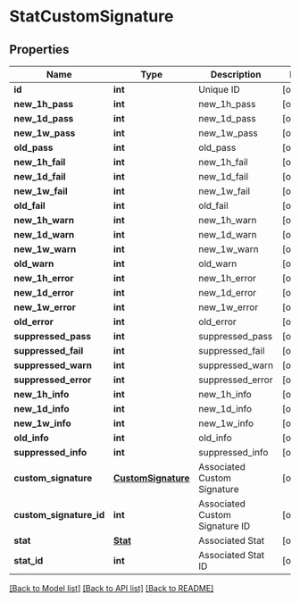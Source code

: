# StatCustomSignature

## Properties
Name | Type | Description | Notes
------------ | ------------- | ------------- | -------------
**id** | **int** | Unique ID | [optional] 
**new_1h_pass** | **int** | new_1h_pass | [optional] 
**new_1d_pass** | **int** | new_1d_pass | [optional] 
**new_1w_pass** | **int** | new_1w_pass | [optional] 
**old_pass** | **int** | old_pass | [optional] 
**new_1h_fail** | **int** | new_1h_fail | [optional] 
**new_1d_fail** | **int** | new_1d_fail | [optional] 
**new_1w_fail** | **int** | new_1w_fail | [optional] 
**old_fail** | **int** | old_fail | [optional] 
**new_1h_warn** | **int** | new_1h_warn | [optional] 
**new_1d_warn** | **int** | new_1d_warn | [optional] 
**new_1w_warn** | **int** | new_1w_warn | [optional] 
**old_warn** | **int** | old_warn | [optional] 
**new_1h_error** | **int** | new_1h_error | [optional] 
**new_1d_error** | **int** | new_1d_error | [optional] 
**new_1w_error** | **int** | new_1w_error | [optional] 
**old_error** | **int** | old_error | [optional] 
**suppressed_pass** | **int** | suppressed_pass | [optional] 
**suppressed_fail** | **int** | suppressed_fail | [optional] 
**suppressed_warn** | **int** | suppressed_warn | [optional] 
**suppressed_error** | **int** | suppressed_error | [optional] 
**new_1h_info** | **int** | new_1h_info | [optional] 
**new_1d_info** | **int** | new_1d_info | [optional] 
**new_1w_info** | **int** | new_1w_info | [optional] 
**old_info** | **int** | old_info | [optional] 
**suppressed_info** | **int** | suppressed_info | [optional] 
**custom_signature** | [**CustomSignature**](CustomSignature.md) | Associated Custom Signature | [optional] 
**custom_signature_id** | **int** | Associated Custom Signature ID | [optional] 
**stat** | [**Stat**](Stat.md) | Associated Stat | [optional] 
**stat_id** | **int** | Associated Stat ID | [optional] 

[[Back to Model list]](../README.md#documentation-for-models) [[Back to API list]](../README.md#documentation-for-api-endpoints) [[Back to README]](../README.md)


